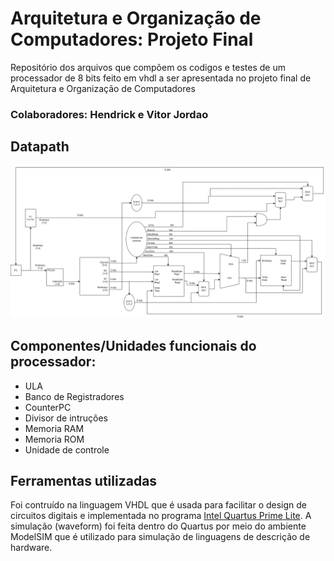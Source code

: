 # Arquitetura e Organização de Computadores: Projeto Final

Repositório dos arquivos que compõem os codigos e testes de um processador de 8 bits feito em vhdl a ser apresentada no projeto final de Arquitetura e Organização de Computadores

### Colaboradores: Hendrick e Vitor Jordao

## Datapath
![datapath](https://github.com/vitor1616/AOC_VitorJordao_HendrikSilva_UFRR2024_ProjetoFinal/blob/main/AOC_Hendrick_Vitor_Jordao_UFRR_2025/Datapath_MK-IV.png)


## Componentes/Unidades funcionais do processador:
- ULA
- Banco de Registradores
- CounterPC
- Divisor de intruções
- Memoria RAM
- Memoria ROM
- Unidade de controle

## Ferramentas utilizadas
Foi contruído na linguagem VHDL que é usada para facilitar o design de circuitos digitais e implementada no programa [Intel Quartus Prime Lite](https://www.intel.com/content/www/us/en/collections/products/fpga/software/downloads.html?edition=lite). A simulação (waveform) foi feita dentro do Quartus por meio do ambiente ModelSIM que é utilizado para simulação de linguagens de descrição de hardware.
